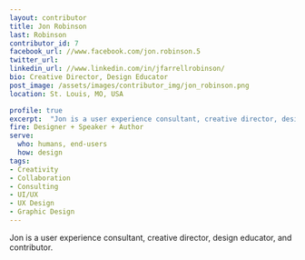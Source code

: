 ```yaml
---
layout: contributor
title: Jon Robinson
last: Robinson
contributor_id: 7
facebook_url: //www.facebook.com/jon.robinson.5
twitter_url: 
linkedin_url: //www.linkedin.com/in/jfarrellrobinson/
bio: Creative Director, Design Educator
post_image: /assets/images/contributor_img/jon_robinson.png
location: St. Louis, MO, USA

profile: true
excerpt:  "Jon is a user experience consultant, creative director, design educator, and contributor. Career Path: Designer + Speaker + Author"
fire: Designer + Speaker + Author
serve:
  who: humans, end-users
  how: design
tags:
- Creativity
- Collaboration
- Consulting
- UI/UX
- UX Design
- Graphic Design
---
```


Jon is a user experience consultant, creative director, design educator, and contributor. 